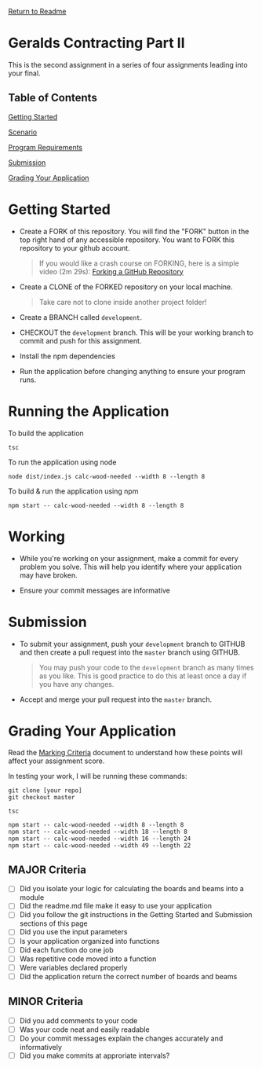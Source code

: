 [Return to Readme](../readme.md)

# Geralds Contracting Part II

This is the second assignment in a series of four assignments leading into your final.

## Table of Contents

[Getting Started](#getting-started)

[Scenario](./scenario.md)

[Program Requirements](./program.md)

[Submission](#submission)

[Grading Your Application](#grading-your-application)

# Getting Started

  * Create a FORK of this repository. You will find the "FORK" button in the top right hand of any accessible repository. You want to FORK this repository to your github account.

     > If you would like a crash course on FORKING, here is a simple video (2m 29s): [Forking a GitHub Repository](https://www.youtube.com/watch?v=f5grYMXbAV0)

  * Create a CLONE of the FORKED repository on your local machine.

    > Take care not to clone inside another project folder!

  * Create a BRANCH called `development`.

  * CHECKOUT the `development` branch. This will be your working branch to commit and push for this assignment.

  * Install the npm dependencies

  * Run the application before changing anything to ensure your program runs.

# Running the Application  

To build the application
```
tsc
```

To run the application using node
```
node dist/index.js calc-wood-needed --width 8 --length 8
```

To build & run the application using npm
```
npm start -- calc-wood-needed --width 8 --length 8
```

# Working

  * While you're working on your assignment, make a commit for every problem you solve. This will help you identify where your application may have broken.

  * Ensure your commit messages are informative

# Submission

  * To submit your assignment, push your `development` branch to GITHUB and then create a pull request into the `master` branch using GITHUB.

    > You may push your code to the `development` branch as many times as you like. This is good practice to do this at least once a day if you have any changes.

  * Accept and merge your pull request into the `master` branch.

# Grading Your Application

Read the [Marking Criteria](./marking-criteria.md) document to understand how these points will affect your assignment score.

In testing your work, I will be running these commands:

```
git clone [your repo]
git checkout master

tsc

npm start -- calc-wood-needed --width 8 --length 8
npm start -- calc-wood-needed --width 18 --length 8
npm start -- calc-wood-needed --width 16 --length 24
npm start -- calc-wood-needed --width 49 --length 22
```

## MAJOR Criteria

  - [ ] Did you isolate your logic for calculating the boards and beams into a module
  - [ ] Did the readme.md file make it easy to use your application
  - [ ] Did you follow the git instructions in the Getting Started and Submission sections of this page
  - [ ] Did you use the input parameters
  - [ ] Is your application organized into functions
  - [ ] Did each function do one job
  - [ ] Was repetitive code moved into a function
  - [ ] Were variables declared properly
  - [ ] Did the application return the correct number of boards and beams

## MINOR Criteria

  - [ ] Did you add comments to your code
  - [ ] Was your code neat and easily readable
  - [ ] Do your commit messages explain the changes accurately and informatively
  - [ ] Did you make commits at approriate intervals?